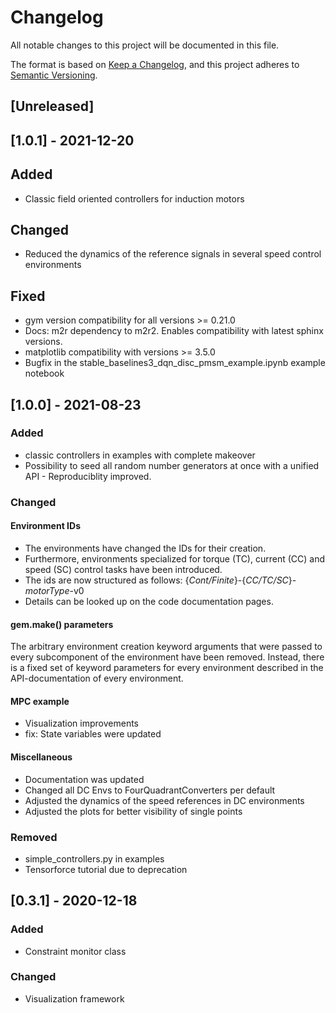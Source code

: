 # Changelog
All notable changes to this project will be documented in this file.

The format is based on [Keep a Changelog](https://keepachangelog.com/en/1.0.0/),
and this project adheres to [Semantic Versioning](https://semver.org/spec/v2.0.0.html).

## [Unreleased]


## [1.0.1] - 2021-12-20
## Added
- Classic field oriented controllers for induction motors

## Changed
- Reduced the dynamics of the reference signals in several speed control environments

## Fixed
- gym version compatibility for all versions >= 0.21.0
- Docs: m2r dependency to m2r2. Enables compatibility with latest sphinx versions.
- matplotlib compatibility with versions >= 3.5.0
- Bugfix in the stable_baselines3_dqn_disc_pmsm_example.ipynb example notebook

## [1.0.0] - 2021-08-23
### Added
- classic controllers in examples with complete makeover
- Possibility to seed all random number generators at once with a unified API - Reproduciblity improved.

### Changed
#### Environment IDs
- The environments have changed the IDs for their creation. 
- Furthermore, environments specialized for torque (TC), current (CC) and speed (SC) control tasks have been introduced.
- The ids are now structured as follows:
{_Cont/Finite_}-{_CC/TC/SC_}-_motorType_-v0
- Details can be looked up on the code documentation pages.
#### gem.make() parameters
The arbitrary environment creation keyword arguments that were passed to every subcomponent of the environment
have been removed. Instead, there is a fixed set of keyword parameters for every environment described in the 
API-documentation of every environment.

#### MPC example
- Visualization improvements
- fix: State variables were updated

#### Miscellaneous
- Documentation was updated
- Changed all DC Envs to FourQuadrantConverters per default
- Adjusted the dynamics of the speed references in DC environments
- Adjusted the plots for better visibility of single points


### Removed
- simple_controllers.py in examples
- Tensorforce tutorial due to deprecation


## [0.3.1] - 2020-12-18
### Added
- Constraint monitor class

### Changed
- Visualization framework
